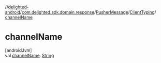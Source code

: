 //[delighted-android](../../../../index.md)/[com.delighted.sdk.domain.response](../../index.md)/[PusherMessage](../index.md)/[ClientTyping](index.md)/[channelName](channel-name.md)

# channelName

[androidJvm]\
val [channelName](channel-name.md): [String](https://kotlinlang.org/api/latest/jvm/stdlib/kotlin/-string/index.html)
